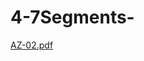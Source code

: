 # 4-7Segments-


[AZ-02.pdf](https://github.com/MohammadAmin-2001/4-7Segment-/files/9739269/AZ-02.pdf)
